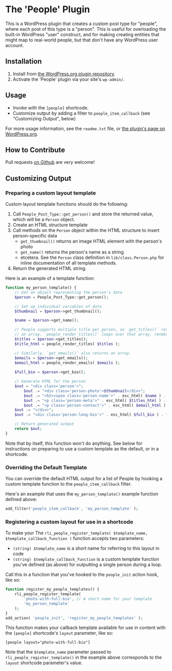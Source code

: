 # The 'People' Plugin #

This is a WordPress plugin that creates a custom post type for "people", where each post of this type is a "person". This is useful for overloading the built-in WordPress "user" construct, and for making creating entities that might map to real-world people, but that don't have any WordPress user account.

## Installation ##

1. Install from [the WordPress.org plugin repository](TBD).
2. Activate the 'People' plugin via your site's `wp-admin/`.

## Usage ##

* Invoke with the `[people]` shortcode.
* Customize output by adding a filter to `people_item_callback` (see "Customizing Output", below)

For more usage information, see the `readme.txt` file, or [the plugin's page on WordPress.org](TBD).

## How to Contribute ##

Pull requests [on Github](https://github.com/rocketlift/wp-people-plugin/) are very welcome!

## Customizing Output ##

### Preparing a custom layout template ###

Custom layout template functions should do the following:

1. Call `People_Post_Type::get_person()` and store the returned value, which will be a `Person` object.
2. Create an HTML structure template
3. Call methods on the `Person` object within the HTML structure to insert person-specific data
	- `get_thumbnail()` returns an image HTML element with the person's photo
	- `get_name()` returns the person's name as a string
	- etcetera. See the `Person` class definition in `lib/class.Person.php` for inline documentation of all template methods.
4. Return the generated HTML string.

Here is an example of a template function:

```php
function my_person_template() {	
	// Get an object representing the person's data
	$person = People_Post_Type::get_person(); 

	// Set up individual variables of data
	$thumbnail = $person->get_thumbnail();

	$name = $person->get_name();

	// People supports multiple title per person, so `get_titles()` returns
	// an array. `people_render_titles()` loops over that array, rendering HTML.
	$titles = $person->get_titles();
	$title_html = people_render_titles( $titles );

	// Similarly, `get_emails()` also returns an array.
	$emails = $person->get_emails();
	$email_html = people_render_emails( $emails );
	
	$full_bio = $person->get_bio();

	// Generate HTML for the person
	$out = "<div class='person'>";
		$out .= "<div class='person-photo'>$thumbnail</div>";
		$out .= "<h2><span class='person-name'>" . esc_html( $name ) . "</span></h2>";
		$out .= "<p class='person-meta'>" . esc_html( $titles_html ) . "</p>";
		$out .= "<p class='person-contact'>" . esc_html( $email_html ) . "</p>";
	$out .= "</div>";
	$out .= "<div class='person-long-bio'>" . esc_html( $full_bio ) . "</div>";

	// Return generated output	
	return $out;
}
```

Note that by itself, this function won't do anything. See below for instructions on preparing to use a custom template as the default, or in a shortcode.

### Overriding the Default Template ###

You can override the default HTML output for a list of People by hooking a custom template function to the `people_item_callback` filter.

Here's an example that uses the `my_person_template()` example function defined above:

```php
add_filter('people_item_callback', 'my_person_template' );
```
### Registering a custom layout for use in a shortcode ##

To make your 
The `rli_people_register_template( $template_name, $template_callback_function )` function accepts two parameters:

- `(string) $template_name` is a short name for referring to this layout in code
- `(string) $template_callback_function` is a custom template function you've defined (as above) for outputting a single person during a loop. 

Call this in a function that you've hooked to the `people_init` action hook, like so:

```php
function register_my_people_templates() {
	rli_people_register_template(
		'photo-with-full-bio', // A short name for your template
		'my_person_template'
	);
}
add_action( 'people_init', 'register_my_people_templates' );
```

This function makes your callback template available for use in content with the `[people]` shortcode's `layout` parameter, like so:

`[people layout="photo-with-full-bio"]`

Note that the `$template_name` parameter passed to `rli_people_register_template()` in the example above corresponds to the `layout` shortcode parameter's value. 

